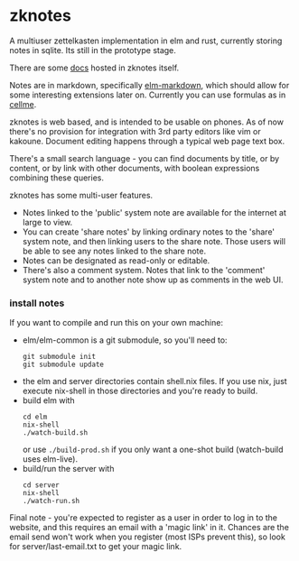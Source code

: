 # zknotes

A multiuser zettelkasten implementation in elm and rust, currently storing notes in sqlite.  Its still in the prototype stage.

There are some [docs](https://www.zknotes.com/page/what%20is%20zknotes) hosted in zknotes itself.

Notes are in markdown, specifically [elm-markdown](https://package.elm-lang.org/packages/dillonkearns/elm-markdown/latest/), which should allow for some interesting extensions later on.  Currently you can use formulas as in [cellme](https://github.com/bburdette/cellme/).

zknotes is web based, and is intended to be usable on phones.  As of now there's no provision for integration with 3rd party editors like vim or kakoune.  Document editing happens through a typical web page text box.

There's a small search language - you can find documents by title, or by content, or by link with other documents, with boolean expressions combining these queries.

zknotes has some multi-user features.  
 - Notes linked to the 'public' system note are available for the internet at large to view.  
 - You can create 'share notes' by linking ordinary notes to the 'share' system note, and then linking users to the share note.  Those users will be able to see any notes linked to the share note.  
 - Notes can be designated as read-only or editable.  
 - There's also a comment system.  Notes that link to the 'comment' system note and to another note show up as comments in the web UI.

### install notes

If you want to compile and run this on your own machine:

- elm/elm-common is a git submodule, so you'll need to:
  ```
  git submodule init
  git submodule update
  ```
- the elm and server directories contain shell.nix files.  If you use nix, just execute nix-shell in those directories and you're ready to build.
- build elm with 
  ```
  cd elm
  nix-shell
  ./watch-build.sh
  ```
  or use `./build-prod.sh` if you only want a one-shot build (watch-build uses elm-live).
- build/run the server with
  ```
  cd server
  nix-shell
  ./watch-run.sh
  ```

Final note - you're expected to register as a user in order to log in to the website, and this requires an email with a 'magic link' in it.  Chances are the email send won't work when you register (most ISPs prevent this), so look for server/last-email.txt to get your magic link.
